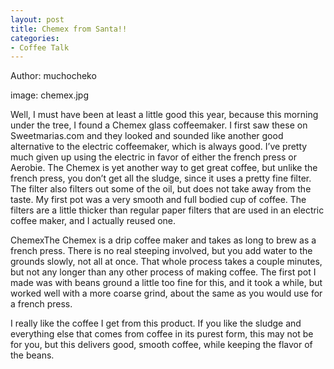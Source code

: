 ```yaml
---
layout: post
title: Chemex from Santa!!
categories:
- Coffee Talk
---
```

Author: muchocheko

image: chemex.jpg

Well, I must have been at least a little good this year, because this morning under the tree, I found a Chemex glass coffeemaker. I first saw these on Sweetmarias.com and they looked and sounded like another good alternative to the electric coffeemaker, which is always good. I’ve pretty much given up using the electric in favor of either the french press or Aerobie. The Chemex is yet another way to get great coffee, but unlike the french press, you don’t get all the sludge, since it uses a pretty fine filter. The filter also filters out some of the oil, but does not take away from the taste. My first pot was a very smooth and full bodied cup of coffee. The filters are a little thicker than regular paper filters that are used in an electric coffee maker, and I actually reused one.

ChemexThe Chemex is a drip coffee maker and takes as long to brew as a french press. There is no real steeping involved, but you add water to the grounds slowly, not all at once. That whole process takes a couple minutes, but not any longer than any other process of making coffee. The first pot I made was with beans ground a little too fine for this, and it took a while, but worked well with a more coarse grind, about the same as you would use for a french press.

I really like the coffee I get from this product. If you like the sludge and everything else that comes from coffee in its purest form, this may not be for you, but this delivers good, smooth coffee, while keeping the flavor of the beans. 